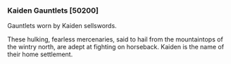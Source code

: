 ### Kaiden Gauntlets [50200]

Gauntlets worn by Kaiden sellswords.

These hulking, fearless mercenaries, said to hail from the mountaintops of the wintry north, are adept at fighting on horseback. Kaiden is the name of their home settlement.